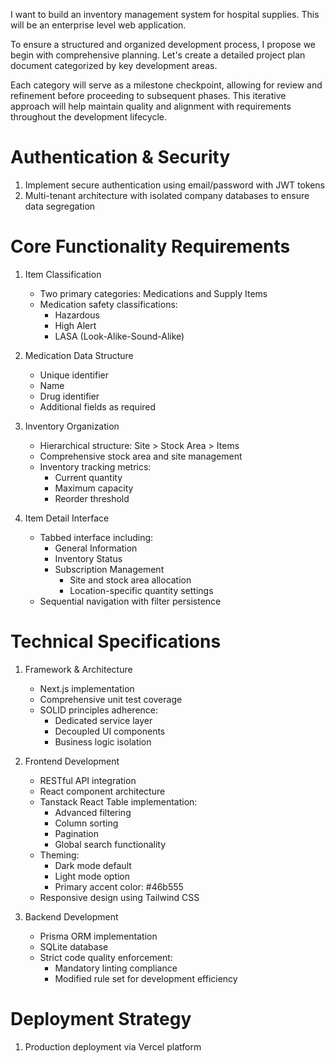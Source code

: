 I want to build an inventory management system for hospital supplies. This will be an enterprise level web application.

To ensure a structured and organized development process, I propose we begin with comprehensive planning. Let's create a detailed project plan document categorized by key development areas.

Each category will serve as a milestone checkpoint, allowing for review and refinement before proceeding to subsequent phases. This iterative approach will help maintain quality and alignment with requirements throughout the development lifecycle.

# Authentication & Security
1. Implement secure authentication using email/password with JWT tokens
2. Multi-tenant architecture with isolated company databases to ensure data segregation

# Core Functionality Requirements
1. Item Classification
   - Two primary categories: Medications and Supply Items
   - Medication safety classifications:
     - Hazardous
     - High Alert
     - LASA (Look-Alike-Sound-Alike)

2. Medication Data Structure
   - Unique identifier
   - Name
   - Drug identifier
   - Additional fields as required

3. Inventory Organization
   - Hierarchical structure: Site > Stock Area > Items
   - Comprehensive stock area and site management
   - Inventory tracking metrics:
     - Current quantity
     - Maximum capacity
     - Reorder threshold

4. Item Detail Interface
   - Tabbed interface including:
     - General Information
     - Inventory Status
     - Subscription Management
       - Site and stock area allocation
       - Location-specific quantity settings
   - Sequential navigation with filter persistence

# Technical Specifications
1. Framework & Architecture
   - Next.js implementation
   - Comprehensive unit test coverage
   - SOLID principles adherence:
     - Dedicated service layer
     - Decoupled UI components
     - Business logic isolation

2. Frontend Development
   - RESTful API integration
   - React component architecture
   - Tanstack React Table implementation:
     - Advanced filtering
     - Column sorting
     - Pagination
     - Global search functionality
   - Theming:
     - Dark mode default
     - Light mode option
     - Primary accent color: #46b555
   - Responsive design using Tailwind CSS

3. Backend Development
   - Prisma ORM implementation
   - SQLite database
   - Strict code quality enforcement:
     - Mandatory linting compliance
     - Modified rule set for development efficiency

# Deployment Strategy
1. Production deployment via Vercel platform